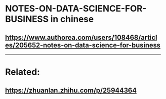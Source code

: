 # NOTES-ON-DATA-SCIENCE-FOR-BUSINESS in chinese
## https://www.authorea.com/users/108468/articles/205652-notes-on-data-science-for-business
---
# Related: 
## https://zhuanlan.zhihu.com/p/25944364
